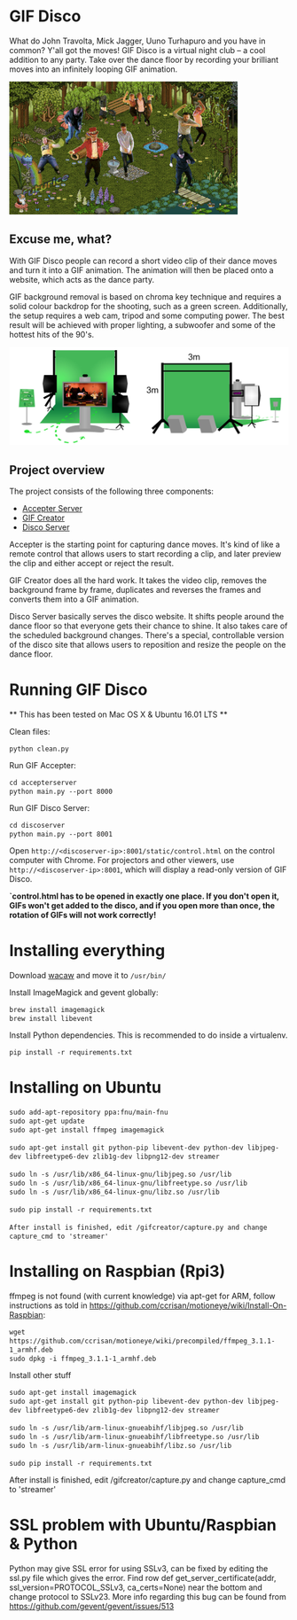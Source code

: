 # GIF Disco

What do John Travolta, Mick Jagger, Uuno Turhapuro and you have in common? Y'all got the moves! GIF Disco is a virtual night club – a cool addition to any party. Take over the dance floor by recording your brilliant moves into an infinitely looping GIF animation.

![Alt text](gif_disco.gif?raw=true "Party on!")

## Excuse me, what?

With GIF Disco people can record a short video clip of their dance moves and turn it into a GIF animation. The animation will then be placed onto a website, which acts as the dance party.

GIF background removal is based on chroma key technique and requires a solid colour backdrop for the shooting, such as a green screen. Additionally, the setup requires a web cam, tripod and some computing power. The best result will be achieved with proper lighting, a subwoofer and some of the hottest hits of the 90's.

![Alt text](disco_setup.jpg?raw=true "Disco setup")

## Project overview
The project consists of the following three components:

* [Accepter Server](accepterserver)
* [GIF Creator](gifcreator)
* [Disco Server](discoserver)

Accepter is the starting point for capturing dance moves. It's kind of like a remote control that allows users to start recording a clip, and later preview the clip and either accept or reject the result.

GIF Creator does all the hard work. It takes the video clip, removes the background frame by frame, duplicates and reverses the frames and converts them into a GIF animation.

Disco Server basically serves the disco website. It shifts people around the dance floor so that everyone gets their chance to shine. It also takes care of the scheduled background changes. There's a special, controllable version of the disco site that allows users to reposition and resize the people on the dance floor.

# Running GIF Disco


** This has been tested on Mac OS X & Ubuntu 16.01 LTS **

Clean files:

    python clean.py

Run GIF Accepter:

    cd accepterserver
    python main.py --port 8000


Run GIF Disco Server:

    cd discoserver
    python main.py --port 8001


Open `http://<discoserver-ip>:8001/static/control.html` on the control computer with Chrome. For projectors and other viewers, use `http://<discoserver-ip>:8001`, which will display a read-only version of GIF Disco.

**`control.html has to be opened in exactly one place. If you don't open it, GIFs won't get added to the disco, and if you open more than once, the rotation of GIFs will not work correctly!**


# Installing everything

Download [wacaw](http://webcam-tools.sourceforge.net/#download) and move it to `/usr/bin/`

Install ImageMagick and gevent globally:

    brew install imagemagick
    brew install libevent



Install Python dependencies. This is recommended to do inside a virtualenv.

    pip install -r requirements.txt


# Installing on Ubuntu

    sudo add-apt-repository ppa:fnu/main-fnu
    sudo apt-get update
    sudo apt-get install ffmpeg imagemagick

    sudo apt-get install git python-pip libevent-dev python-dev libjpeg-dev libfreetype6-dev zlib1g-dev libpng12-dev streamer

    sudo ln -s /usr/lib/x86_64-linux-gnu/libjpeg.so /usr/lib
    sudo ln -s /usr/lib/x86_64-linux-gnu/libfreetype.so /usr/lib
    sudo ln -s /usr/lib/x86_64-linux-gnu/libz.so /usr/lib

    sudo pip install -r requirements.txt
    
    After install is finished, edit /gifcreator/capture.py and change capture_cmd to 'streamer'
    
# Installing on Raspbian (Rpi3)
ffmpeg is not found (with current knowledge) via apt-get for ARM, follow instructions as told in
https://github.com/ccrisan/motioneye/wiki/Install-On-Raspbian:
   
    wget https://github.com/ccrisan/motioneye/wiki/precompiled/ffmpeg_3.1.1-1_armhf.deb
    sudo dpkg -i ffmpeg_3.1.1-1_armhf.deb

Install other stuff

    sudo apt-get install imagemagick
    sudo apt-get install git python-pip libevent-dev python-dev libjpeg-dev libfreetype6-dev zlib1g-dev libpng12-dev streamer

    sudo ln -s /usr/lib/arm-linux-gnueabihf/libjpeg.so /usr/lib
    sudo ln -s /usr/lib/arm-linux-gnueabihf/libfreetype.so /usr/lib
    sudo ln -s /usr/lib/arm-linux-gnueabihf/libz.so /usr/lib

    sudo pip install -r requirements.txt
    
After install is finished, edit /gifcreator/capture.py and change capture_cmd to 'streamer'
    
# SSL problem with Ubuntu/Raspbian & Python

Python may give SSL error for using SSLv3, can be fixed by editing the ssl.py file which gives the error. 
Find row def get_server_certificate(addr, ssl_version=PROTOCOL_SSLv3, ca_certs=None) near the bottom and change 
protocol to SSLv23. More info regarding this bug can be found from https://github.com/gevent/gevent/issues/513
